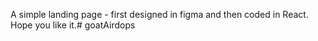 A simple landing page - first designed in figma and then coded in React. Hope you like it.# goatAirdops
